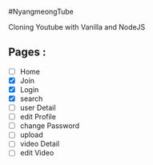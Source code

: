 #NyangmeongTube

Cloning Youtube with Vanilla and NodeJS

## Pages :

- [ ] Home 
- [x] Join
- [x] Login 
- [x] search 
- [ ] user Detail
- [ ] edit Profile
- [ ] change Password
- [ ] upload
- [ ] video Detail
- [ ] edit Video